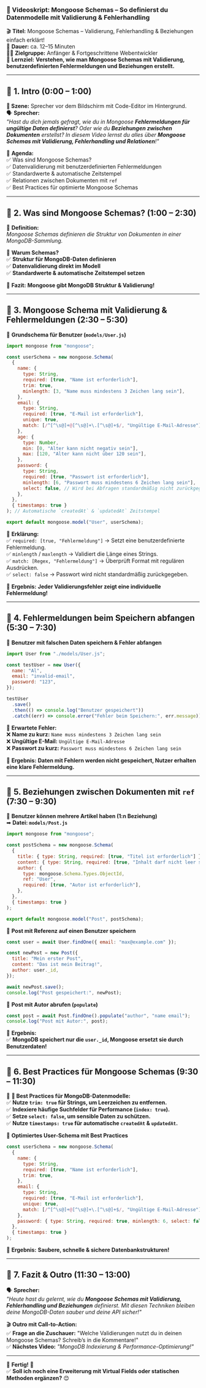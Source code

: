 ### **📜 Videoskript: Mongoose Schemas – So definierst du Datenmodelle mit Validierung & Fehlerhandling**

🎬 **Titel:** Mongoose Schemas – Validierung, Fehlerhandling & Beziehungen einfach erklärt!  
🎤 **Dauer:** ca. 12–15 Minuten  
👨‍🏫 **Zielgruppe:** Anfänger & Fortgeschrittene Webentwickler  
🎯 **Lernziel:** **Verstehen, wie man Mongoose Schemas mit Validierung, benutzerdefinierten Fehlermeldungen und Beziehungen erstellt.**

---

## **🔹 1. Intro (0:00 – 1:00)**

**🎥 Szene:** Sprecher vor dem Bildschirm mit Code-Editor im Hintergrund.  
🗣️ **Sprecher:**  
_"Hast du dich jemals gefragt, wie du in Mongoose **Fehlermeldungen für ungültige Daten definierst**? Oder wie du **Beziehungen zwischen Dokumenten** erstellst? In diesem Video lernst du alles über **Mongoose Schemas mit Validierung, Fehlerhandling und Relationen**!"_

📌 **Agenda:**  
✅ Was sind Mongoose Schemas?  
✅ Datenvalidierung mit benutzerdefinierten Fehlermeldungen  
✅ Standardwerte & automatische Zeitstempel  
✅ Relationen zwischen Dokumenten mit `ref`  
✅ Best Practices für optimierte Mongoose Schemas

---

## **🔹 2. Was sind Mongoose Schemas? (1:00 – 2:30)**

📌 **Definition:**  
_Mongoose Schemas definieren die Struktur von Dokumenten in einer MongoDB-Sammlung._

📌 **Warum Schemas?**  
✅ **Struktur für MongoDB-Daten definieren**  
✅ **Datenvalidierung direkt im Modell**  
✅ **Standardwerte & automatische Zeitstempel setzen**

🎯 **Fazit:** **Mongoose gibt MongoDB Struktur & Validierung!**

---

## **🔹 3. Mongoose Schema mit Validierung & Fehlermeldungen (2:30 – 5:30)**

📌 **Grundschema für Benutzer (`models/User.js`)**

```javascript
import mongoose from "mongoose";

const userSchema = new mongoose.Schema(
  {
    name: {
      type: String,
      required: [true, "Name ist erforderlich"],
      trim: true,
      minlength: [3, "Name muss mindestens 3 Zeichen lang sein"],
    },
    email: {
      type: String,
      required: [true, "E-Mail ist erforderlich"],
      unique: true,
      match: [/^[^\s@]+@[^\s@]+\.[^\s@]+$/, "Ungültige E-Mail-Adresse"],
    },
    age: {
      type: Number,
      min: [0, "Alter kann nicht negativ sein"],
      max: [120, "Alter kann nicht über 120 sein"],
    },
    password: {
      type: String,
      required: [true, "Passwort ist erforderlich"],
      minlength: [6, "Passwort muss mindestens 6 Zeichen lang sein"],
      select: false, // Wird bei Abfragen standardmäßig nicht zurückgegeben
    },
  },
  { timestamps: true }
); // Automatische `createdAt` & `updatedAt` Zeitstempel

export default mongoose.model("User", userSchema);
```

📌 **Erklärung:**  
✅ `required: [true, "Fehlermeldung"]` → Setzt eine benutzerdefinierte Fehlermeldung.  
✅ `minlength` / `maxlength` → Validiert die Länge eines Strings.  
✅ `match: [Regex, "Fehlermeldung"]` → Überprüft Format mit regulären Ausdrücken.  
✅ `select: false` → Passwort wird nicht standardmäßig zurückgegeben.

🎯 **Ergebnis:** **Jeder Validierungsfehler zeigt eine individuelle Fehlermeldung!**

---

## **🔹 4. Fehlermeldungen beim Speichern abfangen (5:30 – 7:30)**

📌 **Benutzer mit falschen Daten speichern & Fehler abfangen**

```javascript
import User from "./models/User.js";

const testUser = new User({
  name: "Al",
  email: "invalid-email",
  password: "123",
});

testUser
  .save()
  .then(() => console.log("Benutzer gespeichert"))
  .catch((err) => console.error("Fehler beim Speichern:", err.message));
```

📌 **Erwartete Fehler:**  
❌ **Name zu kurz:** `Name muss mindestens 3 Zeichen lang sein`  
❌ **Ungültige E-Mail:** `Ungültige E-Mail-Adresse`  
❌ **Passwort zu kurz:** `Passwort muss mindestens 6 Zeichen lang sein`

🎯 **Ergebnis:** **Daten mit Fehlern werden nicht gespeichert, Nutzer erhalten eine klare Fehlermeldung.**

---

## **🔹 5. Beziehungen zwischen Dokumenten mit `ref` (7:30 – 9:30)**

📌 **Benutzer können mehrere Artikel haben (1:n Beziehung)**  
➡ **Datei: `models/Post.js`**

```javascript
import mongoose from "mongoose";

const postSchema = new mongoose.Schema(
  {
    title: { type: String, required: [true, "Titel ist erforderlich"] },
    content: { type: String, required: [true, "Inhalt darf nicht leer sein"] },
    author: {
      type: mongoose.Schema.Types.ObjectId,
      ref: "User",
      required: [true, "Autor ist erforderlich"],
    },
  },
  { timestamps: true }
);

export default mongoose.model("Post", postSchema);
```

📌 **Post mit Referenz auf einen Benutzer speichern**

```javascript
const user = await User.findOne({ email: "max@example.com" });

const newPost = new Post({
  title: "Mein erster Post",
  content: "Das ist mein Beitrag!",
  author: user._id,
});

await newPost.save();
console.log("Post gespeichert:", newPost);
```

📌 **Post mit Autor abrufen (`populate`)**

```javascript
const post = await Post.findOne().populate("author", "name email");
console.log("Post mit Autor:", post);
```

🎯 **Ergebnis:**  
✅ **MongoDB speichert nur die `user._id`, Mongoose ersetzt sie durch Benutzerdaten!**

---

## **🔹 6. Best Practices für Mongoose Schemas (9:30 – 11:30)**

📌 **🚀 Best Practices für MongoDB-Datenmodelle:**  
✅ **Nutze `trim: true` für Strings, um Leerzeichen zu entfernen.**  
✅ **Indexiere häufige Suchfelder für Performance (`index: true`).**  
✅ **Setze `select: false`, um sensible Daten zu schützen.**  
✅ **Nutze `timestamps: true` für automatische `createdAt` & `updatedAt`.**

📌 **Optimiertes User-Schema mit Best Practices**

```javascript
const userSchema = new mongoose.Schema(
  {
    name: {
      type: String,
      required: [true, "Name ist erforderlich"],
      trim: true,
    },
    email: {
      type: String,
      required: [true, "E-Mail ist erforderlich"],
      unique: true,
      match: [/^[^\s@]+@[^\s@]+\.[^\s@]+$/, "Ungültige E-Mail-Adresse"],
    },
    password: { type: String, required: true, minlength: 6, select: false },
  },
  { timestamps: true }
);
```

🎯 **Ergebnis:** **Saubere, schnelle & sichere Datenbankstrukturen!**

---

## **🔹 7. Fazit & Outro (11:30 – 13:00)**

🗣️ **Sprecher:**  
_"Heute hast du gelernt, wie du **Mongoose Schemas mit Validierung, Fehlerhandling und Beziehungen** definierst. Mit diesen Techniken bleiben deine MongoDB-Daten sauber und deine API sicher!"_

🎬 **Outro mit Call-to-Action:**  
✅ **Frage an die Zuschauer:** "Welche Validierungen nutzt du in deinen Mongoose Schemas? Schreib’s in die Kommentare!"  
✅ **Nächstes Video:** _"MongoDB Indexierung & Performance-Optimierung!"_

---

🎯 **Fertig!** 🎯  
✅ **Soll ich noch eine Erweiterung mit Virtual Fields oder statischen Methoden ergänzen?** 😊

